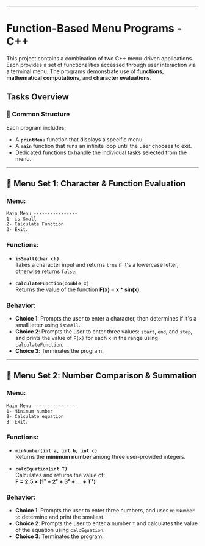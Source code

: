 
---

# Function-Based Menu Programs - C++

This project contains a combination of two C++ menu-driven applications. Each provides a set of functionalities accessed through user interaction via a terminal menu. The programs demonstrate use of **functions**, **mathematical computations**, and **character evaluations**.

## Tasks Overview

### 🔹 Common Structure
Each program includes:

- A **`printMenu`** function that displays a specific menu.
- A **`main`** function that runs an infinite loop until the user chooses to exit.
- Dedicated functions to handle the individual tasks selected from the menu.

---

## 🔸 Menu Set 1: Character & Function Evaluation

### Menu:
```
Main Menu ----------------
1- is Small
2- Calculate Function
3- Exit.
```

### Functions:

- **`isSmall(char ch)`**  
  Takes a character input and returns `true` if it's a lowercase letter, otherwise returns `false`.

- **`calculateFunction(double x)`**  
  Returns the value of the function **F(x) = x * sin(x)**.

### Behavior:

- **Choice 1**: Prompts the user to enter a character, then determines if it's a small letter using `isSmall`.
- **Choice 2**: Prompts the user to enter three values: `start`, `end`, and `step`, and prints the value of `F(x)` for each x in the range using `calculateFunction`.
- **Choice 3**: Terminates the program.

---

## 🔸 Menu Set 2: Number Comparison & Summation

### Menu:
```
Main Menu ----------------
1- Minimum number
2- Calculate equation
3- Exit.
```

### Functions:

- **`minNumber(int a, int b, int c)`**  
  Returns the **minimum number** among three user-provided integers.

- **`calcEquation(int T)`**  
  Calculates and returns the value of:  
  **F = 2.5 × (1² + 2² + 3² + ... + T²)**

### Behavior:

- **Choice 1**: Prompts the user to enter three numbers, and uses `minNumber` to determine and print the smallest.
- **Choice 2**: Prompts the user to enter a number `T` and calculates the value of the equation using `calcEquation`.
- **Choice 3**: Terminates the program.
